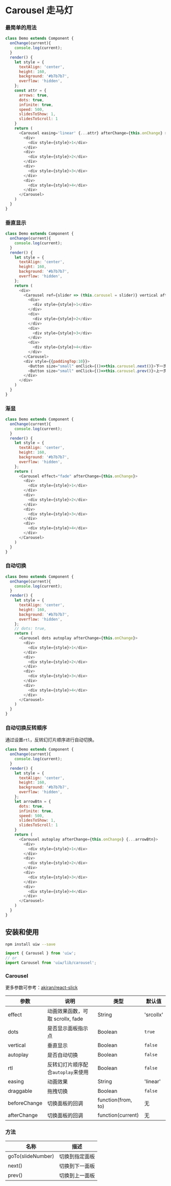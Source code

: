 Carousel 走马灯
===

### 最简单的用法

<!--DemoStart--> 
```js
class Demo extends Component {
  onChange(current){
    console.log(current);
  }
  render() {
    let style = {
      textAlign: 'center',
      height: 160,
      background: '#b7b7b7',
      overflow: 'hidden',
    };
    const attr = {
      arrows: true,
      dots: true,
      infinite: true,
      speed: 500,
      slidesToShow: 1,
      slidesToScroll: 1
    }
    return (
      <Carousel easing='linear' {...attr} afterChange={this.onChange} >
        <div>
          <div style={style}>1</div>
        </div>
        <div>
          <div style={style}>2</div>
        </div>
        <div>
          <div style={style}>3</div>
        </div>
        <div>
          <div style={style}>4</div>
        </div>
      </Carousel>
    )
  }
}
```
<!--End-->


### 垂直显示

<!--DemoStart--> 
```js
class Demo extends Component {
  onChange(current){
    console.log(current);
  }
  render() {
    let style = {
      textAlign: 'center',
      height: 160,
      background: '#b7b7b7',
      overflow: 'hidden',
    };
    return (
      <div>
        <Carousel ref={slider => (this.carousel = slider)} vertical afterChange={this.onChange}>
          <div>
            <div style={style}>1</div>
          </div>
          <div>
            <div style={style}>2</div>
          </div>
          <div>
            <div style={style}>3</div>
          </div>
          <div>
            <div style={style}>4</div>
          </div>
        </Carousel>
        <div style={{paddingTop:10}}>
          <Button size="small" onClick={()=>this.carousel.next()}>下一页</Button>
          <Button size="small" onClick={()=>this.carousel.prev()}>上一页</Button>
        </div>
      </div>
    )
  }
}
```
<!--End-->

### 渐显

<!--DemoStart--> 
```js
class Demo extends Component {
  onChange(current){
    console.log(current);
  }
  render() {
    let style = {
      textAlign: 'center',
      height: 160,
      background: '#b7b7b7',
      overflow: 'hidden',
    };
    return (
      <Carousel effect="fade" afterChange={this.onChange}>
        <div>
          <div style={style}>1</div>
        </div>
        <div>
          <div style={style}>2</div>
        </div>
        <div>
          <div style={style}>3</div>
        </div>
        <div>
          <div style={style}>4</div>
        </div>
      </Carousel>
    )
  }
}
```
<!--End-->


### 自动切换

<!--DemoStart--> 
```js
class Demo extends Component {
  onChange(current){
    console.log(current);
  }
  render() {
    let style = {
      textAlign: 'center',
      height: 160,
      background: '#b7b7b7',
      overflow: 'hidden',
    };
    // dots: true,
    return (
      <Carousel dots autoplay afterChange={this.onChange}>
        <div>
          <div style={style}>1</div>
        </div>
        <div>
          <div style={style}>2</div>
        </div>
        <div>
          <div style={style}>3</div>
        </div>
        <div>
          <div style={style}>4</div>
        </div>
      </Carousel>
    )
  }
}
```
<!--End-->

### 自动切换反转顺序

通过设置`rtl`，反转幻灯片顺序进行自动切换。

<!--DemoStart--> 
```js
class Demo extends Component {
  onChange(current){
    console.log(current);
  }
  render() {
    let style = {
      textAlign: 'center',
      height: 160,
      background: '#b7b7b7',
      overflow: 'hidden',
    };
    let arrowBtn = {
      dots: true,
      infinite: true,
      speed: 500,
      slidesToShow: 1,
      slidesToScroll: 1
    }
    return (
      <Carousel autoplay afterChange={this.onChange} {...arrowBtn}>
        <div>
          <div style={style}>1</div>
        </div>
        <div>
          <div style={style}>2</div>
        </div>
        <div>
          <div style={style}>3</div>
        </div>
        <div>
          <div style={style}>4</div>
        </div>
      </Carousel>
    )
  }
}
```
<!--End-->


## 安装和使用

```bash
npm install uiw --save
```

```js
import { Carousel } from 'uiw';
// or
import Carousel from 'uiw/lib/carousel';
```

### Carousel

更多参数可参考：[akiran/react-slick](https://github.com/akiran/react-slick)

| 参数 | 说明 | 类型 | 默认值 |
|--------- |-------- |--------- |-------- |
| effect | 动画效果函数，可取 scrollx, fade | String | 'srcollx' |
| dots | 是否显示面板指示点 | Boolean | `true` |
| vertical | 垂直显示 | Boolean | `false` |
| autoplay | 是否自动切换 | Boolean | `false` |
| rtl | 反转幻灯片顺序配合`autoplay`来使用 | Boolean | `false` |
| easing | 动画效果 | String | 'linear' |
| draggable | 拖拽切换 | Boolean | `false` |
| beforeChange | 切换面板的回调 | function(from, to) | 无 |
| afterChange | 切换面板的回调 | function(current) | 无 |

### 方法

| 名称 | 描述 | 
| --------- | -------- |
| goTo(slideNumber) | 切换到指定面板 |
| next() | 切换到下一面板 |
| prev() | 切换到上一面板 |
